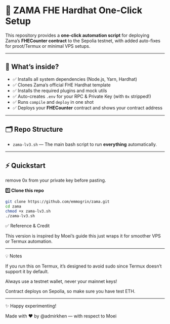 # 🚀 ZAMA FHE Hardhat One-Click Setup

This repository provides a **one-click automation script** for deploying Zama’s **FHECounter contract** to the Sepolia testnet, with added auto-fixes for proot/Termux or minimal VPS setups.

---

## 📌 What’s inside?

- ✅ Installs all system dependencies (Node.js, Yarn, Hardhat)
- ✅ Clones Zama’s official FHE Hardhat template
- ✅ Installs the required plugins and mock utils
- ✅ Auto-creates `.env` for your RPC & Private Key (with `0x` stripped!)
- ✅ Runs `compile` and `deploy` in one shot
- ✅ Deploys your **FHECounter** contract and shows your contract address

---

## 🗂️ Repo Structure

- `zama-lv3.sh` — The main bash script to run **everything** automatically.

---

## ⚡ Quickstart

remove 0x from your private key before pasting.

**1️⃣ Clone this repo**
```bash
git clone https://github.com/emmogrin/zama.git
cd zama
chmod +x zama-lv3.sh
./zama-lv3.sh
```

✅ Reference & Credit

This version is inspired by Moei’s guide 
this just wraps it for smoother VPS or Termux automation.


---

💡 Notes

If you run this on Termux, it’s designed to avoid sudo since Termux doesn’t support it by default.

Always use a testnet wallet, never your mainnet keys!

Contract deploys on Sepolia, so make sure you have test ETH.




---

✨ Happy experimenting!

Made with ❤️ by @admirkhen — with respect to Moei

